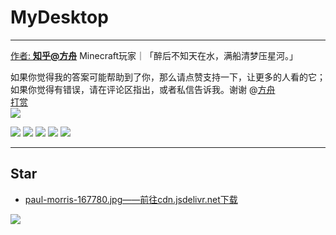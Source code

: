 # MyDesktop
------------

[作者: **知乎@方舟**](https://www.zhihu.com/people/minecraftfuns) Minecraft玩家｜「醉后不知天在水，满船清梦压星河。」

如果你觉得我的答案可能帮助到了你，那么请点赞支持一下，让更多的人看的它；如果你觉得有错误，请在评论区指出，或者私信告诉我。谢谢 @[方舟](https://www.zhihu.com/people/minecraftfuns)  
[打赏](https://cdn.jsdelivr.net/gh/lkpo0v/5n@master/985CA94E6A789C6BCB1086C5A78E9E5D.jpg)  
![](https://cdn.jsdelivr.net/gh/lkpo0v/5n@master/dashang.jpg)

[![](https://cdn.jsdelivr.net/gh/lkpo0v/5n@master/gh/favicon.ico)](https://github.com/MinecraftFuns)
[![](https://cdn.jsdelivr.net/gh/lkpo0v/5n@master/zh/favicon.ico)](https://www.zhihu.com/people/minecraftfuns)
[![](https://cdn.jsdelivr.net/gh/lkpo0v/5n@master/41939.png)](https://ark.blog.luogu.org/)
[![](https://cdn.jsdelivr.net/gh/lkpo0v/5n@master/favicon.ico)](https://music.163.com/#/user/home?id=61964347)
[![](https://cdn.jsdelivr.net/gh/lkpo0v/5n@master/wiki-32/wikipedia.png)](https://zh.wikipedia.org/wiki/User:Joefang20031128)

------------

## Star
* [paul-morris-167780.jpg——前往cdn.jsdelivr.net下载](https://cdn.jsdelivr.net/gh/vmlankub/MyDesktop@master/paul-morris-167780.jpg)

![](paul-morris-167780.jpg)
